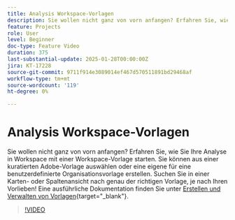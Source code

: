 ```yaml
---
title: Analysis Workspace-Vorlagen
description: Sie wollen nicht ganz von vorn anfangen? Erfahren Sie, wie Sie Ihre Analyse in Workspace mit einer Workspace-Vorlage starten. Sie können aus einer kuratierten Adobe-Vorlage auswählen oder eine eigene für eine benutzerdefinierte Organisationsvorlage erstellen. Suchen Sie in einer Karten- oder Spaltenansicht nach genau der richtigen Vorlage, je nach Ihren Vorlieben!
feature: Projects
role: User
level: Beginner
doc-type: Feature Video
duration: 375
last-substantial-update: 2025-01-28T00:00:00Z
jira: KT-17228
source-git-commit: 9711f914e3089014ef467d570511891bd29468af
workflow-type: tm+mt
source-wordcount: '119'
ht-degree: 0%

---
```



# Analysis Workspace-Vorlagen

Sie wollen nicht ganz von vorn anfangen? Erfahren Sie, wie Sie Ihre Analyse in Workspace mit einer Workspace-Vorlage starten. Sie können aus einer kuratierten Adobe-Vorlage auswählen oder eine eigene für eine benutzerdefinierte Organisationsvorlage erstellen. Suchen Sie in einer Karten- oder Spaltenansicht nach genau der richtigen Vorlage, je nach Ihren Vorlieben! Eine ausführliche Dokumentation finden Sie unter [Erstellen und Verwalten von Vorlagen](https://experienceleague.adobe.com/en/docs/analytics-platform/using/cja-workspace/templates/create-templates?lang=en){target="_blank"}.

>[!VIDEO](https://video.tv.adobe.com/v/3443169/?learn=on&enablevpops)

